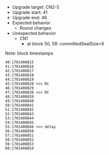 - Upgrade target: CN2-5
- Upgrade start: 41
- Upgrade end: 46
- Expected behavior
  - Round changes
- Unexpected behavior
  - CN1
    - at block 50, 59: committedSealSize=6

Note: block timestamps

```
40:1701408815
41:1701408816
42:1701408817
43:1701408818
44:1701408819
45:1701408820 <<< RC
46:1701408829
47:1701408830 <<< RC
48:1701408839
49:1701408840
50:1701408841
51:1701408842
52:1701408843
53:1701408844
54:1701408845
55:1701408846 <<< delay
56:1701408850
57:1701408851
58:1701408852
59:1701408853
60:1701408854
```
